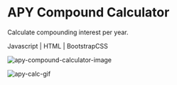 # APY Compound Calculator

Calculate compounding interest per year.

Javascript | HTML | BootstrapCSS

![apy-compound-calculator-image](https://user-images.githubusercontent.com/88216761/207464850-e0897ea6-028e-4e58-aa49-da05a9a75c04.PNG)

![apy-calc-gif](https://user-images.githubusercontent.com/88216761/207465008-7439785d-b3e8-44b5-9940-7386c0bffad0.gif)
